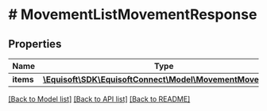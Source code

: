 # # MovementListMovementResponse

## Properties

Name | Type | Description | Notes
------------ | ------------- | ------------- | -------------
**items** | [**\Equisoft\SDK\EquisoftConnect\Model\MovementMovement[]**](MovementMovement.md) |  |

[[Back to Model list]](../../README.md#models) [[Back to API list]](../../README.md#endpoints) [[Back to README]](../../README.md)
